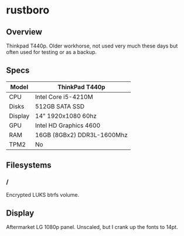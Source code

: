 # rustboro

## Overview

Thinkpad T440p. Older workhorse, not used very much these days but often used for testing or as a backup.

## Specs

| Model   | ThinkPad T440p             |
|---------|----------------------------|
| CPU     | Intel Core i5-4210M        |
| Disks   | 512GB SATA SSD             |
| Display | 14" 1920x1080 60hz         |
| GPU     | Intel HD Graphics 4600     |
| RAM     | 16GB (8GBx2) DDR3L-1600Mhz |
| TPM2    | No                         |

## Filesystems

### /

Encrypted LUKS btrfs volume.

## Display

Aftermarket LG 1080p panel. Unscaled, but I crank up the fonts to 14pt.
